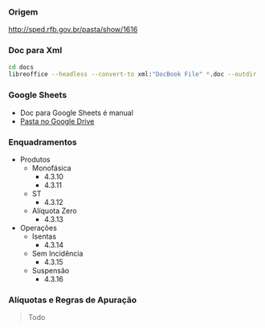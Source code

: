 ### Origem
http://sped.rfb.gov.br/pasta/show/1616

### Doc para Xml
```bash
cd docs
libreoffice --headless --convert-to xml:"DocBook File" *.doc --outdir ../xmls
```
### Google Sheets
- Doc para Google Sheets é manual
- [Pasta no Google Drive](https://drive.google.com/drive/folders/1ukbty9CTLDciioZgHQgrw12jeXoH7WXO?usp=sharing)

### Enquadramentos
- Produtos
  - Monofásica
    - 4.3.10
    - 4.3.11
  - ST
    - 4.3.12
  - Alíquota Zero
    - 4.3.13
- Operações
  - Isentas
    - 4.3.14
  - Sem Incidência
    - 4.3.15
  - Suspensão
    - 4.3.16

### Alíquotas e Regras de Apuração
> Todo
